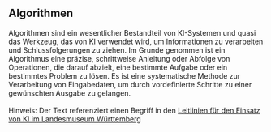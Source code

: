## Algorithmen
Algorithmen sind ein wesentlicher Bestandteil von KI-Systemen und quasi das Werkzeug, das von KI verwendet wird, um Informationen zu verarbeiten und Schlussfolgerungen zu ziehen. Im Grunde genommen ist ein Algorithmus eine präzise, schrittweise Anleitung oder Abfolge von Operationen, die darauf abzielt, eine bestimmte Aufgabe oder ein bestimmtes Problem zu lösen. Es ist eine systematische Methode zur Verarbeitung von Eingabedaten, um durch vordefinierte Schritte zu einer gewünschten Ausgabe zu gelangen.
</br></br>
Hinweis: Der Text referenziert einen Begriff in den [Leitlinien für den Einsatz von KI im Landesmuseum Württemberg](01_Leitlinien.md)
